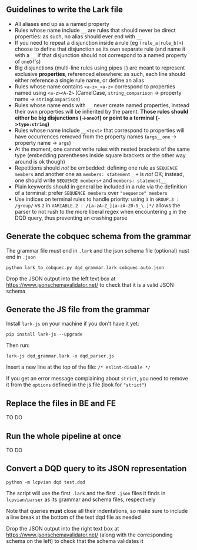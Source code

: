 ## Guidelines to write the Lark file

 - All aliases end up as a named property
 - Rules whose name include `__` are rules that should never be direct properties: as such, no alias should ever end with `__`
 - If you need to repeat a disjunction inside a rule (eg `(rule_a|rule_b)+`) choose to define that disjunction as its own separate rule (and name it with a `__` if that disjunction should not correspond to a named property of `oneOf`'s)
 - Big disjunctions (multi-line rules using pipes `|`) are meant to represent exclusive **properties**, referenced elsewhere: as such, each line should either reference a single rule name, or define an alias
 - Rules whose name contains `<a-z>_<a-z>` correspond to properties named using `<a-z><A-Z>` (CamelCase, `string_comparison` -> property name -> `stringComparison`)
 - Rules whose name ends with `__` never create named properties, instead their own properties will be inherited by the parent. **Those rules should either be big disjunctions (->`oneOf`) or point to a terminal (->`type:string`)**
 - Rules whose name include `__<text>` that correspond to properties will have occurrences removed from the property names (`args__one` -> property name -> `args`)
 - At the moment, one cannot write rules with nested brackets of the same type (embedding parentheses inside square brackets or the other way around is ok though)
 - Repetitions should *not* be embedded: defining one rule as `SEQUENCE members` and another one as `members: statement__+` is *not* OK; instead, one should write `SEQUENCE members+` and `members: statement__`
 - Plain keywords should in general be included in a rule via the definition of a terminal: prefer `SEQUENCE members` over `"sequence" members`
 - Use indices on terminal rules to handle priority: using `3` in `GROUP.3 : /group/` vs `2` in `VARIABLE.2 : /[a-zA-Z_][a-zA-Z0-9_\.]*/` allows the parser to not rush to the more liberal regex when encountering `g` in the DQD query, thus preventing an crashing parse


 ## Generate the cobquec schema from the grammar

The grammar file must end in `.lark` and the json schema file (optional) nust end in `.json`

 `python lark_to_cobquec.py dqd_grammar.lark cobquec.auto.json`

Drop the JSON output into the left text box at https://www.jsonschemavalidator.net/ to check that it is a valid JSON schema

## Generate the JS file from the grammar

Install `lark-js` on your machine if you don't have it yet:

`pip install lark-js --upgrade`

Then run:

`lark-js dqd_grammar.lark -o dqd_parser.js`

Insert a new line at the top of the file: `/* eslint-disable */` 

If you get an error message complaining about `strict`, you need to remove it from the `options` defined in the js file (look for `"strict"`)

## Replace the files in BE and FE

TO DO

## Run the whole pipeline at once

TO DO

## Convert a DQD query to its JSON representation

 `python -m lcpvian dqd test.dqd`

The script will use the first `.lark` and the first `.json` files it finds in `lcpvian/parser` as its grammar and schema files, respectively

Note that queries **must** close all their indentations, so make sure to include a line break at the bottom of the test dqd file as needed

Drop the JSON output into the right text box at https://www.jsonschemavalidator.net/ (along with the corresponding schema on the left) to check that the schema validates it